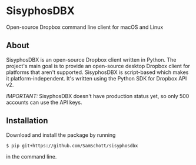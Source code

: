 # SisyphosDBX
Open-source Dropbox command line client for macOS and Linux

## About
SisyphosDBX is an open-source Dropbox client written in Python. The project's main goal is to provide an open-source desktop Dropbox client for platforms that aren't supported. SisyphosDBX is script-based which makes it platform-independent. It's written using the Python SDK for Dropbox API v2.

*IMPORTANT:*
SisyphosDBX doesn't have production status yet, so only 500 accounts can use the API keys.

## Installation
Download and install the package by running
```console
$ pip git+https://github.com/SamSchott/sisyphosdbx
```
in the command line.